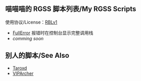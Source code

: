 ## 喵喵喵的 RGSS 脚本列表/My RGSS Scripts

使用协议/License：[RBLv1](https://github.com/hyrious/RBLv1)

- [FullError](s/FullError.rb) 报错时在控制台显示完整调用栈
- _comming soon_

## 别人的脚本/See Also

- [Taroxd](https://taroxd.github.io/rgss/)
- [VIPArcher](https://github.com/VIPArcher/RGSS3)
